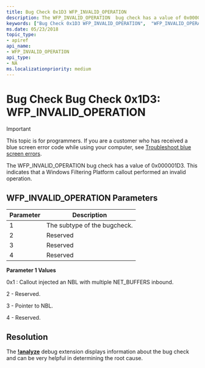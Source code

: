 ```yaml
---
title: Bug Check 0x1D3 WFP_INVALID_OPERATION 
description: The WFP_INVALID_OPERATION  bug check has a value of 0x000001D3.
keywords: ["Bug Check 0x1D3 WFP_INVALID_OPERATION",  "WFP_INVALID_OPERATION"]
ms.date: 05/23/2018
topic_type:
- apiref
api_name:
- WFP_INVALID_OPERATION 
api_type:
- NA
ms.localizationpriority: medium
---
```


# Bug Check Bug Check 0x1D3: WFP_INVALID_OPERATION 

> [!IMPORTANT]
> This topic is for programmers. If you are a customer who has received a blue screen error code while using your computer, see [Troubleshoot blue screen errors](https://www.windows.com/stopcode).


The WFP_INVALID_OPERATION bug check has a value of 0x000001D3. This indicates that a Windows Filtering Platform callout performed an invalid operation.

## WFP\_INVALID\_OPERATION Parameters

Parameter | Description 
|---------|--------------|
1 | The subtype of the bugcheck.
2 | Reserved
3 | Reserved
4 | Reserved


**Parameter 1 Values**

 0x1 : Callout injected an NBL with multiple NET_BUFFERS inbound.

  2 - Reserved.

  3 - Pointer to NBL.

  4 - Reserved.


## Resolution
The [**!analyze**](https://docs.microsoft.com/en-us/windows-hardware/drivers/debugger/-analyze) debug extension displays information about the bug check and can be very helpful in determining the root cause.

 




